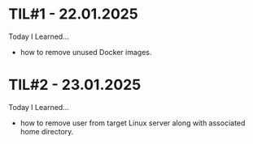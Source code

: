 # TIL#1 - 22.01.2025
Today I Learned...
- how to remove unused Docker images.

# TIL#2 - 23.01.2025
Today I Learned...
- how to remove user from target Linux server along with associated home directory.
